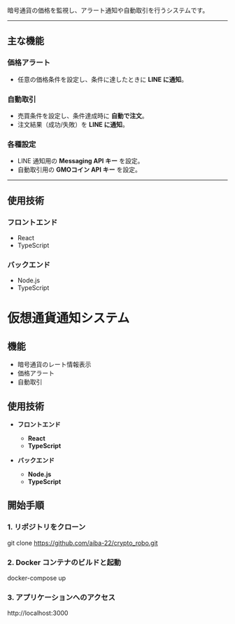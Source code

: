 暗号通貨の価格を監視し、アラート通知や自動取引を行うシステムです。

---

##  主な機能

###  価格アラート
- 任意の価格条件を設定し、条件に達したときに **LINE に通知**。

###  自動取引
- 売買条件を設定し、条件達成時に **自動で注文**。
- 注文結果（成功/失敗）を **LINE に通知**。

### 各種設定
- LINE 通知用の **Messaging API キー** を設定。
- 自動取引用の **GMOコイン API キー** を設定。

---

##  使用技術

### フロントエンド
- React
- TypeScript

### バックエンド
- Node.js
- TypeScript



# 仮想通貨通知システム

## 機能

- 暗号通貨のレート情報表示
- 価格アラート
- 自動取引

## 使用技術

- **フロントエンド**

  - **React**
  - **TypeScript**

- **バックエンド**
  - **Node.js**
  - **TypeScript**

## 開始手順

### 1. リポジトリをクローン

git clone https://github.com/aiba-22/crypto_robo.git

### 2. Docker コンテナのビルドと起動

docker-compose up

### 3. アプリケーションへのアクセス

http://localhost:3000


